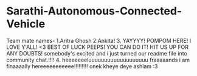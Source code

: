 # Sarathi-Autonomous-Connected-Vehicle

Team mate names-
1.Aritra Ghosh
2.Ankita!
3. YAYYYY! POMPOM HERE! I LOVE Y'ALL! <3 BEST OF LUCK PEEPS! YOU CAN DO IT! HIT US UP FOR ANY DOUBTS! 
somebody's excited and i just turned our readme file into community chat.!!!!
4. heeeeeeeluuuuuuuuuuuuuuuuuuu fraaaaands i am finaaaally hereeeeeeeeeee!!!!!!!!! onek kheye deye ashlam :3